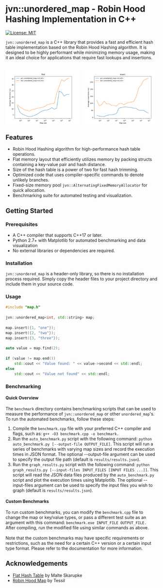 # jvn::unordered_map - Robin Hood Hashing Implementation in C++
[![License: MIT](https://img.shields.io/badge/License-MIT-yellow.svg)](https://opensource.org/licenses/MIT)

`jvn::unordered_map` is a C++ library that provides a fast and efficient hash table implementation based on the Robin Hood Hashing algorithm. It is designed to be highly performant while minimizing memory usage, making it an ideal choice for applications that require fast lookups and insertions.
<br><br>
<div style="display:flex; justify-content:space-between;">
    <img src="/benchmark/results/figure_find.png" alt="Performance graph of insert" style="width:48%;">
    <img src="/benchmark/results/figure_insert.png" alt="Performance graph of find" style="width:48%;">
</div>

## Features

* Robin Hood Hashing algorithm for high-performance hash table operations.
* Flat memory layout that efficiently utilizes memory by packing structs containing a key-value pair and hash distance.
* Size of the hash table is a power of two for fast hash trimming.
* Optimized code that uses compiler-specific commands to denote unlikely branches.
* Fixed-size memory pool `jvn::AlternatingFixedMemoryAllocator` for quick allocation.
* Benchmarking suite for automated testing and visualization.

## Getting Started

### Prerequisites

* A C++ compiler that supports C++17 or later.
* Python 2.7+ with Matplotlib for automated benchmarking and data visualization
* No external libraries or dependencies are required.

### Installation

`jvn::unordered_map` is a header-only library, so there is no installation process required. Simply copy the header files to your project directory and include them in your source code.

### Usage

```cpp
#include "map.h"

jvn::unordered_map<int, std::string> map;

map.insert({1, "one"});
map.insert({2, "two"});
map.insert({3, "three"});

auto value = map.find(2);

if (value != map.end())
    std::cout << "Value found: " << value->second << std::endl;
else
    std::cout << "Value not found" << std::endl;
```
### Benchmarking

#### Quick Overview

The `benchmark` directory contains benchmarking scripts that can be used to measure the performance of `jvn::unordered_map` or other `unordered_map`'s. To run the automated benchmarks, follow these steps:

1. Compile the `benchmark.cpp` file with your preferred C++ compiler and flags, such as: `g++ -O3 benchmark.cpp -o benchmark.`
2. Run the `auto_benchmark.py` script with the following command: `python auto_benchmark.py [--output-file OUTPUT_FILE]`. This script will run a series of benchmarks with varying map sizes and record the execution times in JSON format. The optional --output-file argument can be used to specify the output file path (default is `results/results.json`).
5. Run the `graph_results.py` script with the following command: `python graph_results.py [--input-files INPUT_FILES [INPUT FILES ...]]`. This script will read the JSON data files produced by the `auto_benchmark.py` script and plot the execution times using Matplotlib. The optional --input-files argument can be used to specify the input files you wish to graph (default is `results/results.json`).

#### Custom Benchmarks

To run custom benchmarks, you can modify the `benchmark.cpp` file to change the map or key/value types, or pass a different test suite as an argument with this command: `benchmark.exe INPUT_FILE OUTPUT_FILE.`<br>
After compiling, run the modified file using similar commands as above.<br> 
<br>
Note that the custom benchmarks may have specific requirements or restrictions, such as the need for a certain C++ version or a certain input type format. Please refer to the documentation for more information.

## Acknowledgements

* [Flat Hash Table](https://github.com/skarupke/flat_hash_map) by Malte Skarupke
* [Robin Hood Map](https://github.com/Tessil/robin-map "Robin-hood Map") by Tessil
